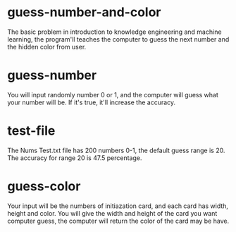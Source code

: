 # guess-number-and-color
The basic problem in introduction to knowledge engineering and machine learning, the program'll teaches the computer to guess the next number and the hidden color from user.
# guess-number
You will input randomly number 0 or 1, and the computer will guess what your number will be. If it's true, it'll increase the accuracy.
# test-file
The Nums Test.txt file has 200 numbers 0-1, the default guess range is 20. The accuracy for range 20 is 47.5 percentage.
# guess-color
Your input will be the numbers of initiazation card, and each card has width, height and color. You will give the width and height of the card you want computer guess, the computer will return the color of the card may be have.
